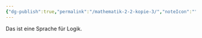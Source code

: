 ```yaml
---
{"dg-publish":true,"permalink":"/mathematik-2-2-kopie-3/","noteIcon":""}
---
```


Das ist eine Sprache für Logik.